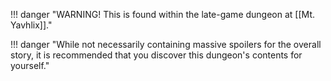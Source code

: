 !!! danger "WARNING! This is found within the late-game dungeon at [[Mt. Yavhlix]]." 

!!! danger "While not necessarily containing massive spoilers for the overall story, it is recommended that you discover this dungeon's contents for yourself."
